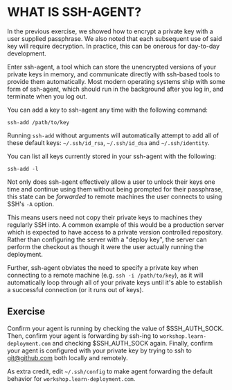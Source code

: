 # WHAT IS SSH-AGENT?

In the previous exercise, we showed how to encrypt a private key with a user
supplied passphrase. We also noted that each subsequent use of said key will
require decryption. In practice, this can be onerous for day-to-day development.

Enter ssh-agent, a tool which can store the unencrypted versions of your private
keys in memory, and communicate directly with ssh-based tools to provide them
automatically. Most modern operating systems ship with some form of ssh-agent,
which should run in the background after you log in, and terminate when you log
out.

You can add a key to ssh-agent any time with the following command:

```
ssh-add /path/to/key
```

Running `ssh-add` without arguments will automatically attempt to add all of
these default keys: `~/.ssh/id_rsa`, `~/.ssh/id_dsa` and `~/.ssh/identity`.

You can list all keys currently stored in your ssh-agent with the following:

```
ssh-add -l
```

Not only does ssh-agent effectively allow a user to unlock their keys one time
and continue using them without being prompted for their passphrase, this state
can be *forwarded* to remote machines the user connects to using SSH's `-A`
option.

This means users need not copy their private keys to machines they regularly SSH
into. A common example of this would be a production server which is expected to
have access to a private version controlled repository. Rather than configuring
the server with a "deploy key", the server can perform the checkout as though it
were the user actually running the deployment.

Further, ssh-agent obviates the need to specify a private key when connecting to
a remote machine (e.g. `ssh -i /path/to/key`), as it will automatically loop
through all of your private keys until it's able to establish a successful
connection (or it runs out of keys).

## Exercise

Confirm your agent is running by checking the value of $SSH_AUTH_SOCK. Then,
confirm your agent is forwarding by ssh-ing to `workshop.learn-deployment.com`
and checking $SSH_AUTH_SOCK again. Finally, confirm your agent is configured
with your private key by trying to ssh to git@github.com both locally and
remotely.

As extra credit, edit `~/.ssh/config` to make agent forwarding the default
behavior for `workshop.learn-deployment.com`.
